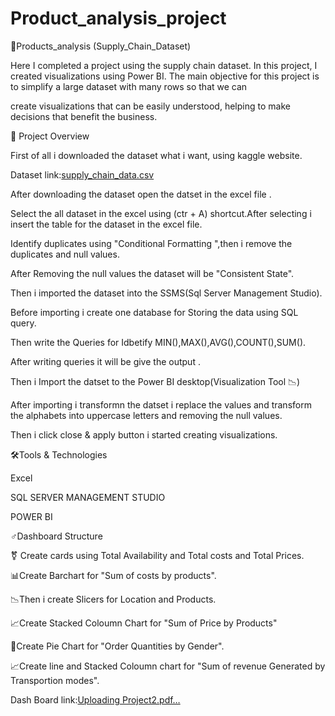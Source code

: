 # Product_analysis_project
📝Products_analysis (Supply_Chain_Dataset)
 
 Here I completed a project using the supply chain dataset. In this project, I created visualizations using Power BI. The main objective for this project is to simplify a large dataset with many rows so that we can
 
 create visualizations that can be easily understood, helping to make decisions that benefit the business.

🎯 Project Overview

  First of all i downloaded the dataset what i want, using kaggle website.

  Dataset link:[supply_chain_data.csv](https://github.com/user-attachments/files/20421385/supply_chain_data.csv)

  After downloading the dataset open the datset in the excel file .

  Select the all dataset in the excel using (ctr + A) shortcut.After selecting i insert the table for the dataset in the excel file.

  Identify duplicates using "Conditional Formatting ",then i remove the duplicates and null values.

  After Removing the null values the dataset will be "Consistent State".

  Then i imported the dataset into the SSMS(Sql Server Management Studio).

  Before importing i create one database for Storing the data using SQL query.

  Then write the Queries for Idbetify MIN(),MAX(),AVG(),COUNT(),SUM().

  After writing queries it will be give the output .

  Then i Import the datset to the Power BI desktop(Visualization Tool 📉)

  After importing i transformn the datset i replace the values and transform the alphabets into uppercase letters and removing the null values.

  Then i click close & apply button i started creating visualizations.


🛠️Tools & Technologies

 Excel

 SQL SERVER MANAGEMENT STUDIO

 POWER BI

♂️Dashboard Structure

 ⚧️ Create cards using Total Availability and Total costs and Total Prices.

 📊Create Barchart for "Sum of costs by products".

 📉Then i create Slicers for Location and Products.

 📈Create Stacked Coloumn Chart for "Sum of Price by Products"

 🎯Create Pie Chart for "Order Quantities by Gender".

 📈Create line and Stacked Coloumn chart for "Sum of revenue Generated by Transportion modes".

 Dash Board link:[Uploading Project2.pdf…]()


 
 

  
